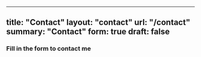 
---
title: "Contact"
layout: "contact"
url: "/contact"
summary: "Contact"
form: true
draft: false
---

### Fill in the form to contact me
